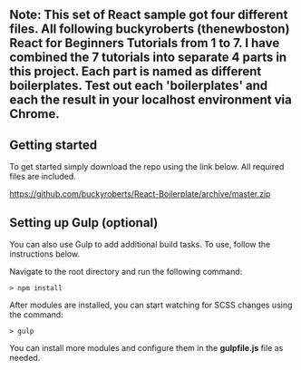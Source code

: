 ## Note: This set of React sample got four different files. All following buckyroberts (thenewboston) React for Beginners Tutorials from 1 to 7. I have combined the 7 tutorials into separate 4 parts in this project. Each part is named as different boilerplates. Test out each 'boilerplates' and each the result in your localhost environment via Chrome.

## Getting started

To get started simply download the repo using the link below. All required files are included.

https://github.com/buckyroberts/React-Boilerplate/archive/master.zip

## Setting up Gulp (optional)

You can also use Gulp to add additional build tasks. To use, follow the instructions below.

Navigate to the root directory and  run the following command:
```
> npm install
```

After modules are installed, you can start watching for SCSS changes using the command:
```
> gulp
```

You can install more modules and configure them in the **gulpfile.js** file as needed.



